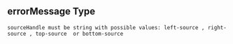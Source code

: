 ## errorMessage Type

`sourceHandle must be string with possible values: left-source , right-source , top-source  or bottom-source`
